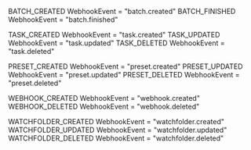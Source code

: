 BATCH_CREATED  WebhookEvent = "batch.created"
BATCH_FINISHED WebhookEvent = "batch.finished"

TASK_CREATED WebhookEvent = "task.created"
TASK_UPDATED WebhookEvent = "task.updated"
TASK_DELETED WebhookEvent = "task.deleted"

PRESET_CREATED WebhookEvent = "preset.created"
PRESET_UPDATED WebhookEvent = "preset.updated"
PRESET_DELETED WebhookEvent = "preset.deleted"

WEBHOOK_CREATED WebhookEvent = "webhook.created"
WEBHOOK_DELETED WebhookEvent = "webhook.deleted"

WATCHFOLDER_CREATED WebhookEvent = "watchfolder.created"
WATCHFOLDER_UPDATED WebhookEvent = "watchfolder.updated"
WATCHFOLDER_DELETED WebhookEvent = "watchfolder.deleted"


